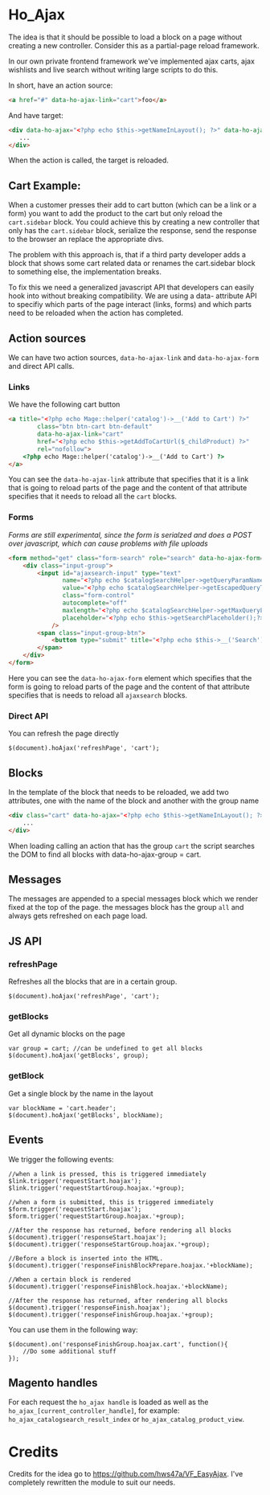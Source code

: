 # Ho_Ajax
The idea is that it should be possible to load a block on a page without creating a new controller. Consider this as a partial-page reload framework.

In our own private frontend framework we've implemented ajax carts, ajax wishlists and live search without writing large scripts to do this.

In short, have an action source:
```HTML
<a href="#" data-ho-ajax-link="cart">foo</a>
```

And have target:
```HTML
<div data-ho-ajax="<?php echo $this->getNameInLayout(); ?>" data-ho-ajax-group="cart">
   ...
</div>
```

When the action is called, the target is reloaded.

## Cart Example:
When a customer presses their add to cart button (which can be a link or a form) you want to add the product to the cart but only reload the `cart.sidebar` block. You could achieve this by creating a new controller that only has the `cart.sidebar` block, serialize the response, send the response to the browser an replace the appropriate divs.

The problem with this approach is, that if a third party developer adds a block that shows some cart related data or renames the cart.sidebar block to something else, the implementation breaks.

To fix this we need a generalized javascript API that developers can easily hook into without breaking compatibility. We are using a data- attribute API to specifiy which parts of the page interact (links, forms) and which parts need to be reloaded when the action has completed.

## Action sources
We can have two action sources, `data-ho-ajax-link` and `data-ho-ajax-form` and direct API calls.

### Links
We have the following cart button

```HTML
<a title="<?php echo Mage::helper('catalog')->__('Add to Cart') ?>"
        class="btn btn-cart btn-default"
        data-ho-ajax-link="cart"
        href="<?php echo $this->getAddToCartUrl($_childProduct) ?>"
        rel="nofollow">
    <?php echo Mage::helper('catalog')->__('Add to Cart') ?>
</a>
```

You can see the `data-ho-ajax-link` attribute that specifies that it is a link that is going to reload parts of the page and the content of that attribute specifies that it needs to reload all the `cart` blocks.

### Forms

*Forms are still experimental, since the form is serialzed and does a POST over javascript, which can cause problems with file uploads*

```HTML
<form method="get" class="form-search" role="search" data-ho-ajax-form="ajaxsearch">
    <div class="input-group">
        <input id="ajaxsearch-input" type="text"
               name="<?php echo $catalogSearchHelper->getQueryParamName() ?>"
               value="<?php echo $catalogSearchHelper->getEscapedQueryText() ?>"
               class="form-control"
               autocomplete="off"
               maxlength="<?php echo $catalogSearchHelper->getMaxQueryLength();?>"
               placeholder="<?php echo $this->getSearchPlaceholder();?>"
            />
        <span class="input-group-btn">
            <button type="submit" title="<?php echo $this->__('Search') ?>" class="btn btn-default" id="ajaxsearch-button"><?php echo $this->__('Search') ?></button>
        </span>
    </div>
</form>
```

Here you can see the `data-ho-ajax-form` element which specifies that the form is going to reload parts of the page and the content of that attribute specifies that is needs to reload all `ajaxsearch` blocks.

### Direct API

You can refresh the page directly

```JS
$(document).hoAjax('refreshPage', 'cart');
```


## Blocks
In the template of the block that needs to be reloaded, we add two attributes, one with the name of the block and another with the group name

```HTML
<div class="cart" data-ho-ajax="<?php echo $this->getNameInLayout(); ?>" data-ho-ajax-group="cart account">
	...
</div>
```

When loading calling an action that has the group `cart` the script searches the DOM to find all blocks with data-ho-ajax-group = cart.

## Messages
The messages are appended to a special messages block which we render fixed at the top of the page. the messages block has the group `all` and always gets refreshed on each page load.


## JS API

### refreshPage
Refreshes all the blocks that are in a certain group.

```JS
$(document).hoAjax('refreshPage', 'cart');
```

### getBlocks

Get all dynamic blocks on the page
```JS
var group = cart; //can be undefined to get all blocks
$(document).hoAjax('getBlocks', group);
```

### getBlock

Get a single block by the name in the layout
```JS
var blockName = 'cart.header';
$(document).hoAjax('getBlocks', blockName);
```

## Events

We trigger the following events:

```JS
//when a link is pressed, this is triggered immediately
$link.trigger('requestStart.hoajax');
$link.trigger('requestStartGroup.hoajax.'+group);

//when a form is submitted, this is triggered immediately
$form.trigger('requestStart.hoajax');
$form.trigger('requestStartGroup.hoajax.'+group);

//After the response has returned, before rendering all blocks
$(document).trigger('responseStart.hoajax');
$(document).trigger('responseStartGroup.hoajax.'+group);

//Before a block is inserted into the HTML.
$(document).trigger('responseFinishBlockPrepare.hoajax.'+blockName);

//When a certain block is rendered
$(document).trigger('responseFinishBlock.hoajax.'+blockName);

//After the response has returned, after rendering all blocks
$(document).trigger('responseFinish.hoajax');
$(document).trigger('responseFinishGroup.hoajax.'+group);
```

You can use them in the following way:

```JS
$(document).on('responseFinishGroup.hoajax.cart', function(){
	//Do some additional stuff
});
```

## Magento handles
For each request the `ho_ajax handle` is loaded as well as the `ho_ajax_[current_controller_handle]`, for example: `ho_ajax_catalogsearch_result_index` or `ho_ajax_catalog_product_view`.

# Credits
Credits for the idea go to https://github.com/hws47a/VF_EasyAjax. I've completely rewritten the module to suit our needs.
